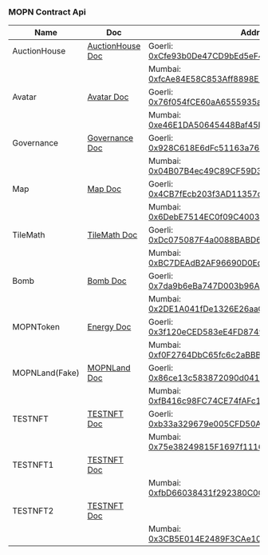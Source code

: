 ### MOPN Contract Api

| Name           | Doc                                 | Address                                                                                                                                 |
| -------------- | ----------------------------------- | --------------------------------------------------------------------------------------------------------------------------------------- |
| AuctionHouse   | [AuctionHouse Doc](AuctionHouse.md) | Goerli: [0xCfe93b0De47CD9bEd5eF4470535733CC0c862a6C](https://goerli.etherscan.io/address/0xCfe93b0De47CD9bEd5eF4470535733CC0c862a6C)    |
|                |                                     | Mumbai: [0xfcAe84E58C853Aff8898E1b958cA31218bc6B364](https://mumbai.polygonscan.com/address/0xfcAe84E58C853Aff8898E1b958cA31218bc6B364) |
| Avatar         | [Avatar Doc](Avatar.md)             | Goerli: [0x76f054fCE60aA6555935af2Ca39a4c35C6331DA5](https://goerli.etherscan.io/address/0x76f054fCE60aA6555935af2Ca39a4c35C6331DA5)    |
|                |                                     | Mumbai: [0xe46E1DA50645448Baf45DA22AaFB45b24f1Db4B9](https://mumbai.polygonscan.com/address/0xe46E1DA50645448Baf45DA22AaFB45b24f1Db4B9) |
| Governance     | [Governance Doc](Governance.md)     | Goerli: [0x928C618E6dFc51163a76D22218F7F1f01aEE7667](https://goerli.etherscan.io/address/0x928C618E6dFc51163a76D22218F7F1f01aEE7667)    |
|                |                                     | Mumbai: [0x04B07B4ec49C89CF59D3FF7e184365402A5aFBEF](https://mumbai.polygonscan.com/address/0x04B07B4ec49C89CF59D3FF7e184365402A5aFBEF) |
| Map            | [Map Doc](Map.md)                   | Goerli: [0x4CB7fEcb203f3AD11357c368dF16c05D92fB2EA2](https://goerli.etherscan.io/address/0x4CB7fEcb203f3AD11357c368dF16c05D92fB2EA2)    |
|                |                                     | Mumbai: [0x6DebE7514EC0f09C4003729F34c7e137C0737693](https://mumbai.polygonscan.com/address/0x6DebE7514EC0f09C4003729F34c7e137C0737693) |
| TileMath       | [TileMath Doc](TileMath.md)         | Goerli: [0xDc075087F4a0088BABD6220000A3c8Cf57018511](https://goerli.etherscan.io/address/0xDc075087F4a0088BABD6220000A3c8Cf57018511)    |
|                |                                     | Mumbai: [0xBC7DEAdB2AF96690D0Ed7B9091e77E54C60A9e01](https://mumbai.polygonscan.com/address/0xBC7DEAdB2AF96690D0Ed7B9091e77E54C60A9e01) |
| Bomb           | [Bomb Doc](Bomb.md)                 | Goerli: [0x7da9b6eBa747D003b96A6333d7d66AdD53Bc5914](https://goerli.etherscan.io/address/0x7da9b6eBa747D003b96A6333d7d66AdD53Bc5914)    |
|                |                                     | Mumbai: [0x2DE1A041fDe1326E26aaC085562A9249Ec287409](https://mumbai.polygonscan.com/address/0x2DE1A041fDe1326E26aaC085562A9249Ec287409) |
| MOPNToken      | [Energy Doc](MOPNToken.md)          | Goerli: [0x3f120eCED583eE4FD8749a97C372E0eD75C42e03](https://goerli.etherscan.io/address/0x3f120eCED583eE4FD8749a97C372E0eD75C42e03)    |
|                |                                     | Mumbai: [0xf0F2764DbC65fc6c2aBBB975677c9AC9A7B9a716](https://mumbai.polygonscan.com/address/0xf0F2764DbC65fc6c2aBBB975677c9AC9A7B9a716) |
| MOPNLand(Fake) | [MOPNLand Doc](MOPNLand.md)         | Goerli: [0x86ce13c583872090d041cbD249dEbb2Eec105cc2](https://goerli.etherscan.io/address/0x86ce13c583872090d041cbD249dEbb2Eec105cc2)    |
|                |                                     | Mumbai: [0xfB416c98FC74CE74fAFc14762f2652eC40258277](https://mumbai.polygonscan.com/address/0xfB416c98FC74CE74fAFc14762f2652eC40258277) |
| TESTNFT        | [TESTNFT Doc](TESTNFT.md)           | Goerli: [0xb33a329679e005CFD50Af2f477d30800F8ff05E7](https://goerli.etherscan.io/address/0xb33a329679e005CFD50Af2f477d30800F8ff05E7)    |
|                |                                     | Mumbai: [0x75e38249815F1697f1116D9ab10a3Df0CD5480b9](https://mumbai.polygonscan.com/address/0x75e38249815F1697f1116D9ab10a3Df0CD5480b9) |
| TESTNFT1       | [TESTNFT Doc](TESTNFT.md)           |                                                                                                                                         |
|                |                                     | Mumbai: [0xfbD66038431f292380C0C590c0C043A31826e576](https://mumbai.polygonscan.com/address/0xfbD66038431f292380C0C590c0C043A31826e576) |
| TESTNFT2       | [TESTNFT Doc](TESTNFT.md)           |                                                                                                                                         |
|                |                                     | Mumbai: [0x3CB5E014E2489F3CAe102c0969a7C9036c72c074](https://mumbai.polygonscan.com/address/0x3CB5E014E2489F3CAe102c0969a7C9036c72c074) |
